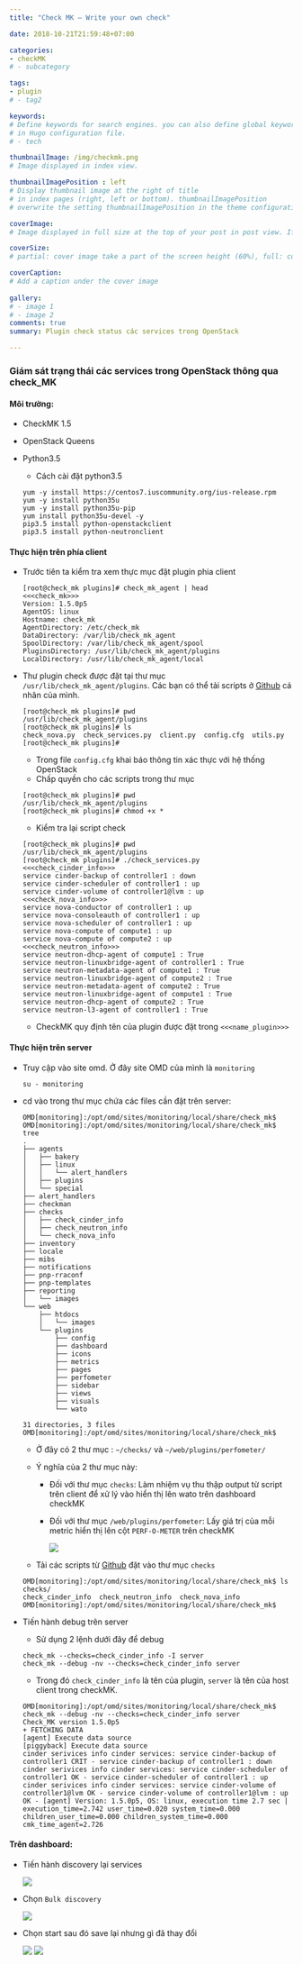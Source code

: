```yaml
---
title: "Check MK – Write your own check"

date: 2018-10-21T21:59:48+07:00

categories:
- checkMK
# - subcategory

tags:
- plugin
# - tag2

keywords:
# Define keywords for search engines. you can also define global keywords 
# in Hugo configuration file.
# - tech

thumbnailImage: /img/checkmk.png
# Image displayed in index view.

thumbnailImagePosition : left 
# Display thumbnail image at the right of title 
# in index pages (right, left or bottom). thumbnailImagePosition 
# overwrite the setting thumbnailImagePosition in the theme configuration file.

coverImage:
# Image displayed in full size at the top of your post in post view. If thumbnail image is not configured, cover image is also used as thumbnail image.

coverSize:
# partial: cover image take a part of the screen height (60%), full: cover image take the entire screen height.

coverCaption:
# Add a caption under the cover image
    
gallery:
# - image 1
# - image 2
comments: true
summary: Plugin check status các services trong OpenStack

---
```


### Giám sát trạng thái các services trong OpenStack thông qua check_MK

#### Môi trường:

- CheckMK 1.5
- OpenStack Queens 
- Python3.5

    + Cách cài đặt python3.5

    ```
    yum -y install https://centos7.iuscommunity.org/ius-release.rpm
    yum -y install python35u
    yum -y install python35u-pip
    yum install python35u-devel -y
    pip3.5 install python-openstackclient
    pip3.5 install python-neutronclient
    ```

#### Thực hiện trên phía client

- Trước tiên ta kiểm tra xem thực mục đặt plugin phia client 

    ```
    [root@check_mk plugins]# check_mk_agent | head
    <<<check_mk>>>
    Version: 1.5.0p5
    AgentOS: linux
    Hostname: check_mk
    AgentDirectory: /etc/check_mk
    DataDirectory: /var/lib/check_mk_agent
    SpoolDirectory: /var/lib/check_mk_agent/spool
    PluginsDirectory: /usr/lib/check_mk_agent/plugins
    LocalDirectory: /usr/lib/check_mk_agent/local
    ```

- Thư plugin check được đặt tại thư mục `/usr/lib/check_mk_agent/plugins`. Các bạn có thể tải scripts ở <a href="https://github.com/MinhKMA/plugin_checkMK/tree/master/OpenStack/client">Github</a> cá nhân của mình. 

    ```
    [root@check_mk plugins]# pwd
    /usr/lib/check_mk_agent/plugins
    [root@check_mk plugins]# ls
    check_nova.py  check_services.py  client.py  config.cfg  utils.py
    [root@check_mk plugins]# 
    ```

    + Trong file `config.cfg` khai báo thông tin xác thực với hệ thống OpenStack
    + Chấp quyền cho các scripts trong thư mục
    
    ```
    [root@check_mk plugins]# pwd
    /usr/lib/check_mk_agent/plugins
    [root@check_mk plugins]# chmod +x *
    ```

    + Kiểm tra lại script check 

    ```
    [root@check_mk plugins]# pwd
    /usr/lib/check_mk_agent/plugins
    [root@check_mk plugins]# ./check_services.py 
    <<<check_cinder_info>>>
    service cinder-backup of controller1 : down
    service cinder-scheduler of controller1 : up
    service cinder-volume of controller1@lvm : up
    <<<check_nova_info>>>
    service nova-conductor of controller1 : up
    service nova-consoleauth of controller1 : up
    service nova-scheduler of controller1 : up
    service nova-compute of compute1 : up
    service nova-compute of compute2 : up
    <<<check_neutron_info>>>
    service neutron-dhcp-agent of compute1 : True
    service neutron-linuxbridge-agent of controller1 : True
    service neutron-metadata-agent of compute1 : True
    service neutron-linuxbridge-agent of compute2 : True
    service neutron-metadata-agent of compute2 : True
    service neutron-linuxbridge-agent of compute1 : True
    service neutron-dhcp-agent of compute2 : True
    service neutron-l3-agent of controller1 : True
    ```

    + CheckMK quy định tên của plugin được đặt trong `<<<name_plugin>>>`

#### Thực hiện trên server

- Truy cập vào site omd. Ở đây site OMD của mình là `monitoring`
   
   ```
   su - monitoring
   ```

- cd vào trong thư mục chứa các files cần đặt trên server:

    ```
    OMD[monitoring]:/opt/omd/sites/monitoring/local/share/check_mk$ 
    OMD[monitoring]:/opt/omd/sites/monitoring/local/share/check_mk$ tree
    .
    ├── agents
    │   ├── bakery
    │   ├── linux
    │   │   └── alert_handlers
    │   ├── plugins
    │   └── special
    ├── alert_handlers
    ├── checkman
    ├── checks
    │   ├── check_cinder_info
    │   ├── check_neutron_info
    │   └── check_nova_info
    ├── inventory
    ├── locale
    ├── mibs
    ├── notifications
    ├── pnp-rraconf
    ├── pnp-templates
    ├── reporting
    │   └── images
    └── web
        ├── htdocs
        │   └── images
        └── plugins
            ├── config
            ├── dashboard
            ├── icons
            ├── metrics
            ├── pages
            ├── perfometer
            ├── sidebar
            ├── views
            ├── visuals
            └── wato

    31 directories, 3 files
    OMD[monitoring]:/opt/omd/sites/monitoring/local/share/check_mk$ 
    ```

    + Ở đây có 2 thư mục : `~/checks/` và `~/web/plugins/perfometer/`
    + Ý nghĩa của 2 thư mục này:
        +  Đối với thư mục `checks`: Làm nhiệm vụ thu thập output từ script trên client để xử lý vào hiển thị lên wato trên dashboard checkMK
        + Đối với thư mục `/web/plugins/perfometer`: Lấy giá trị của mỗi metric hiển thị lên cột `PERF-O-METER` trên checkMK
        
            <img src='https://i.imgur.com/WLbT2eO.png'>

    + Tải các scripts từ <a href="https://github.com/MinhKMA/plugin_checkMK/tree/master/OpenStack/server">Github</a> đặt vào thư mục `checks` 

    ```
    OMD[monitoring]:/opt/omd/sites/monitoring/local/share/check_mk$ ls checks/
    check_cinder_info  check_neutron_info  check_nova_info
    OMD[monitoring]:/opt/omd/sites/monitoring/local/share/check_mk$ 
    ```
- Tiến hành debug trên server

    + Sử dụng 2 lệnh dưới đây để debug

    ```
    check_mk --checks=check_cinder_info -I server
    check_mk --debug -nv --checks=check_cinder_info server
    ```

    + Trong đó `check_cinder_info` là tên của plugin, `server` là tên của host client trong checkMK.

    ```
    OMD[monitoring]:/opt/omd/sites/monitoring/local/share/check_mk$ check_mk --debug -nv --checks=check_cinder_info server
    Check_MK version 1.5.0p5
    + FETCHING DATA
    [agent] Execute data source
    [piggyback] Execute data source
    cinder serivices info cinder services: service cinder-backup of controller1 CRIT - service cinder-backup of controller1 : down
    cinder serivices info cinder services: service cinder-scheduler of controller1 OK - service cinder-scheduler of controller1 : up
    cinder serivices info cinder services: service cinder-volume of controller1@lvm OK - service cinder-volume of controller1@lvm : up
    OK - [agent] Version: 1.5.0p5, OS: linux, execution time 2.7 sec | execution_time=2.742 user_time=0.020 system_time=0.000 children_user_time=0.000 children_system_time=0.000 cmk_time_agent=2.726
    ```
#### Trên dashboard:

- Tiến hành discovery lại services

    <img src='https://i.imgur.com/IW5e7NA.png'>

- Chọn `Bulk discovery`

    <img src='https://i.imgur.com/kQZLzzu.png'>

- Chọn start sau đó save lại nhưng gì đã thay đổi 

    <img src='https://i.imgur.com/QaFyVSE.png'>

    <img src='https://i.imgur.com/C0Nq8KF.png'>
